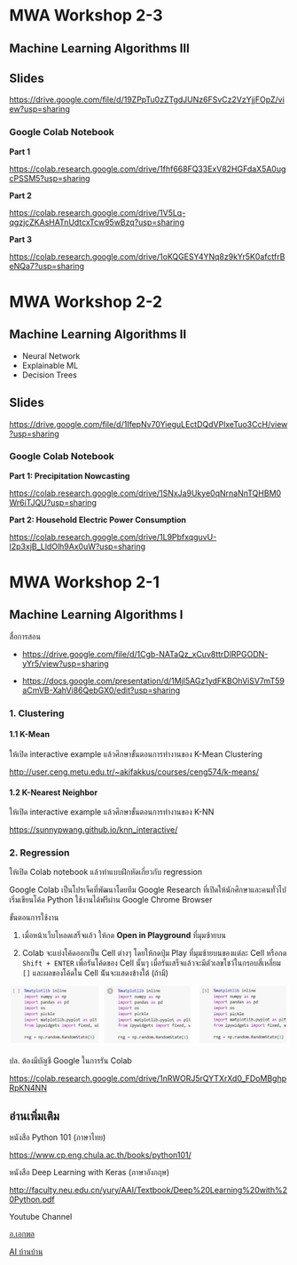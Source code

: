 # MWA Workshop 2-3

## Machine Learning Algorithms III

## Slides

https://drive.google.com/file/d/19ZPpTu0zZTgdJUNz6FSvCz2VzYjjFOpZ/view?usp=sharing

### Google Colab Notebook

**Part 1**

https://colab.research.google.com/drive/1fhf668FQ33ExV82HGFdaX5A0ugcPSSM5?usp=sharing

**Part 2**

https://colab.research.google.com/drive/1V5Lq-qgzjcZKAsHATnUdtcxTcw95wBzq?usp=sharing

**Part 3**

https://colab.research.google.com/drive/1oKQGESY4YNq8z9kYr5K0afctfrBeNQa7?usp=sharing





# MWA Workshop 2-2

## Machine Learning Algorithms II

- Neural Network
- Explainable ML
- Decision Trees

## Slides
https://drive.google.com/file/d/1IfepNv70YieguLEctDQdVPlxeTuo3CcH/view?usp=sharing

### Google Colab Notebook

**Part 1: Precipitation Nowcasting**

https://colab.research.google.com/drive/1SNxJa9Ukye0qNrnaNnTQHBM0Wr6iTJQU?usp=sharing

**Part 2: Household Electric Power Consumption**

https://colab.research.google.com/drive/1L9PbfxqguvU-I2p3xjB_LldOlh9Ax0uW?usp=sharing

# MWA Workshop 2-1

## Machine Learning Algorithms I

สื่อการสอน
- https://drive.google.com/file/d/1Cgb-NATaQz_xCuv8ttrDlRPGODN-yYr5/view?usp=sharing

- https://docs.google.com/presentation/d/1Mjl5AGz1ydFKBOhViSV7mT59aCmVB-XahVi86QebGX0/edit?usp=sharing

### 1. Clustering

#### 1.1 K-Mean

ให้เปิด interactive example แล้วศึกษาขั้นตอนการทำงานของ K-Mean Clustering

http://user.ceng.metu.edu.tr/~akifakkus/courses/ceng574/k-means/

#### 1.2 K-Nearest Neighbor

ให้เปิด interactive example แล้วศึกษาขั้นตอนการทำงานของ K-NN

https://sunnypwang.github.io/knn_interactive/

### 2. Regression

ให้เปิด Colab notebook แล้วทำแบบฝึกหัดเกี่ยวกับ regression

Google Colab เป็นโปรเจ็คที่พัฒนาโดยทีม Google Research ที่เปิดให้นักศึกษาและคนทั่วไปเริ่มเขียนโค้ด Python ใช้งานได้ฟรีผ่าน Google Chrome Browser

ขั้นตอนการใช้งาน

1. เมื่อหน้าเว็บโหลดเสร็จแล้ว ให้กด **Open in Playground** ที่มุมซ้ายบน

2. Colab จะแบ่งโค้ดออกเป็น Cell ต่างๆ โดยให้กดปุ่ม Play ที่มุมซ้ายบนของแต่ละ Cell หรือกด `Shift + ENTER` เพื่อรันโค้ดของ Cell นั้นๆ เมื่อรันเสร็จแล้วจะมีตัวเลขโชว์ในกรอบสี่เหลี่ยม `[]` และผลของโค้ดใน Cell น้ันจะแสดงข้างใต้ (ถ้ามี)

![](https://github.com/sunnypwang/mwa_workshop/raw/master/colab.jpg)

ปล. ต้องมีบัญชี Google ในการรัน Colab

https://colab.research.google.com/drive/1nRWORJ5rQYTXrXd0_FDoMBghpRpKN4NN


## อ่านเพิ่มเติม

หนังสือ Python 101 (ภาษาไทย)

https://www.cp.eng.chula.ac.th/books/python101/

หนังสือ Deep Learning with Keras (ภาษาอังกฤษ)

http://faculty.neu.edu.cn/yury/AAI/Textbook/Deep%20Learning%20with%20Python.pdf

Youtube Channel

[อ.เอกพล](https://www.youtube.com/playlist?list=PLcBOyD1N1T-OQd0a6mqjY6gWOuIl_stuv)

[AI บ้านบ้าน](https://www.youtube.com/channel/UCIlmY13nFIVFtd1S1ocnn3Q)

